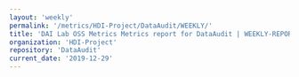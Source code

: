 ```yaml
---
layout: 'weekly'
permalink: '/metrics/HDI-Project/DataAudit/WEEKLY/'
title: 'DAI Lab OSS Metrics Metrics report for DataAudit | WEEKLY-REPORT-2019-12-29'
organization: 'HDI-Project'
repository: 'DataAudit'
current_date: '2019-12-29'
---
```

